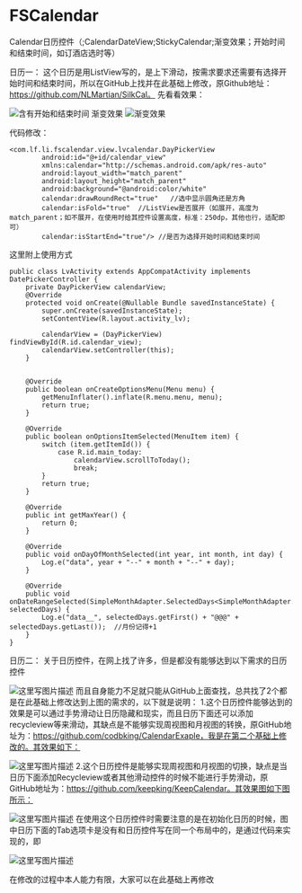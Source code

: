 # FSCalendar
Calendar日历控件（;CalendarDateView;StickyCalendar;渐变效果；开始时间和结束时间，如订酒店选时等）

日历一： 
这个日历是用ListView写的，是上下滑动，按需求要求还需要有选择开始时间和结束时间，所以在GitHub上找并在此基础上修改，原Github地址：https://github.com/NLMartian/SilkCal。 先看看效果： 

  ![含有开始和结束时间](http://img.blog.csdn.net/20170511170423608?watermark/2/text/aHR0cDovL2Jsb2cuY3Nkbi5uZXQvbGYwODE0/font/5a6L5L2T/fontsize/400/fill/I0JBQkFCMA==/dissolve/70/gravity/SouthEast)
渐变效果 
![渐变效果](http://img.blog.csdn.net/20170511171311913?watermark/2/text/aHR0cDovL2Jsb2cuY3Nkbi5uZXQvbGYwODE0/font/5a6L5L2T/fontsize/400/fill/I0JBQkFCMA==/dissolve/70/gravity/SouthEast)

代码修改：
```
<com.lf.li.fscalendar.view.lvcalendar.DayPickerView
        android:id="@+id/calendar_view"
        xmlns:calendar="http://schemas.android.com/apk/res-auto"
        android:layout_width="match_parent"
        android:layout_height="match_parent"
        android:background="@android:color/white"
        calendar:drawRoundRect="true"   //选中显示圆角还是方角
        calendar:isFold="true"  //ListView是否展开（如展开，高度为match_parent；如不展开，在使用时给其控件设置高度，标准：250dp，其他也行，适配即可）
        calendar:isStartEnd="true"/> //是否为选择开始时间和结束时间
```
这里附上使用方式

```
public class LvActivity extends AppCompatActivity implements DatePickerController {
    private DayPickerView calendarView;
    @Override
    protected void onCreate(@Nullable Bundle savedInstanceState) {
        super.onCreate(savedInstanceState);
        setContentView(R.layout.activity_lv);

        calendarView = (DayPickerView) findViewById(R.id.calendar_view);
        calendarView.setController(this);
    }


    @Override
    public boolean onCreateOptionsMenu(Menu menu) {
        getMenuInflater().inflate(R.menu.menu, menu);
        return true;
    }

    @Override
    public boolean onOptionsItemSelected(MenuItem item) {
        switch (item.getItemId()) {
            case R.id.main_today:
                calendarView.scrollToToday();
                break;
        }
        return true;
    }

    @Override
    public int getMaxYear() {
        return 0;
    }

    @Override
    public void onDayOfMonthSelected(int year, int month, int day) {
        Log.e("data", year + "--" + month + "--" + day);
    }

    @Override
    public void onDateRangeSelected(SimpleMonthAdapter.SelectedDays<SimpleMonthAdapter.CalendarDay> selectedDays) {
        Log.e("data__", selectedDays.getFirst() + "@@@" + selectedDays.getLast());  //月份记得+1
    }
}
```
日历二：
关于日历控件，在网上找了许多，但是都没有能够达到以下需求的日历控件

![这里写图片描述](http://img.blog.csdn.net/20170508100053063?watermark/2/text/aHR0cDovL2Jsb2cuY3Nkbi5uZXQvbGYwODE0/font/5a6L5L2T/fontsize/400/fill/I0JBQkFCMA==/dissolve/70/gravity/SouthEast)
而且自身能力不足就只能从GitHub上面查找，总共找了2个都是在此基础上修改达到上图的需求的，以下就是说明：
1.这个日历控件能够达到的效果是可以通过手势滑动让日历隐藏和现实，而且日历下面还可以添加recycleview等来滑动，其缺点是不能够实现周视图和月视图的转换，原GitHub地址为：https://github.com/codbking/CalendarExaple，我是在第二个基础上修改的。其效果如下：

![这里写图片描述](http://img.blog.csdn.net/20170508101219761?watermark/2/text/aHR0cDovL2Jsb2cuY3Nkbi5uZXQvbGYwODE0/font/5a6L5L2T/fontsize/400/fill/I0JBQkFCMA==/dissolve/70/gravity/SouthEast)
2.这个日历控件是能够实现周视图和月视图的切换，缺点是当日历下面添加Recycleview或者其他滑动控件的时候不能进行手势滑动，原GitHub地址为：https://github.com/keepking/KeepCalendar。其效果图如下图所示：

![这里写图片描述](http://img.blog.csdn.net/20170508101844624?watermark/2/text/aHR0cDovL2Jsb2cuY3Nkbi5uZXQvbGYwODE0/font/5a6L5L2T/fontsize/400/fill/I0JBQkFCMA==/dissolve/70/gravity/SouthEast)
在使用这个日历控件时需要注意的是在初始化日历的时候，图中日历下面的Tab选项卡是没有和日历控件写在同一个布局中的，是通过代码来实现的，即

![这里写图片描述](http://img.blog.csdn.net/20170508102258470?watermark/2/text/aHR0cDovL2Jsb2cuY3Nkbi5uZXQvbGYwODE0/font/5a6L5L2T/fontsize/400/fill/I0JBQkFCMA==/dissolve/70/gravity/SouthEast)

在修改的过程中本人能力有限，大家可以在此基础上再修改
